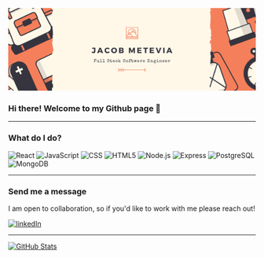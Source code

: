 <img src="Jacob Metevia.png" alt="banner" />

### Hi there! Welcome to my Github page 👋

---

### What do I do?

<p>
<img alt="React" src="https://img.shields.io/badge/React-61DAFB?logo=react&logoColor=white&style=for-the-badge" />
<img alt="JavaScript" src="https://img.shields.io/badge/JavaScript-F7DF1E?logo=JavaScript&logoColor=white&style=for-the-badge" />
<img alt="CSS" src="https://img.shields.io/badge/CSS3-1572B6?logo=CSS3&logoColor=white&style=for-the-badge" />
<img alt="HTML5" src="https://img.shields.io/badge/HTML5-E34F26?logo=HTML5&logoColor=white&style=for-the-badge" />
<img alt="Node.js" src="https://img.shields.io/badge/Node.js-339933?logo=Node.js&logoColor=white&style=for-the-badge" />
<img alt="Express" src="https://img.shields.io/badge/Express-000000?logo=Express&logoColor=white&style=for-the-badge" />
<img alt="PostgreSQL" src="https://img.shields.io/badge/PostgreSQL-4169E1?logo=PostgreSQL&logoColor=white&style=for-the-badge" />
<img alt="MongoDB" src="https://img.shields.io/badge/MongoDB-47A248?logo=MongoDB&logoColor=white&style=for-the-badge" />
</p>

---

### Send me a message
I am open to collaboration, so if you'd like to work with me please reach out! 

<p>
  <a href="https://www.linkedin.com/in/jacob-metevia/">
    <img alt="linkedIn" src="https://img.shields.io/badge/LinkedIn-47A248?logo=LinkedIn&logoColor=white&style=for-the-badge"
  </a>
</p>
  
---
  
<img alt="GitHub Stats" src="https://github-readme-stats.vercel.app/api?username=jametevia&count_private=true&title_color=FD9047&icon_color=FD9047&text_color=0C2233&custom_title=Jacob+Metevia's+Github+Stats&show_icons=true" />


<!--
**jametevia/jametevia** is a ✨ _special_ ✨ repository because its `README.md` (this file) appears on your GitHub profile.

Here are some ideas to get you started:

- 🔭 I’m currently working on ...
- 🌱 I’m currently learning ...
- 👯 I’m looking to collaborate on ...
- 🤔 I’m looking for help with ...
- 💬 Ask me about ...
- 📫 How to reach me: ...
- 😄 Pronouns: ...
- ⚡ Fun fact: ...
-->
